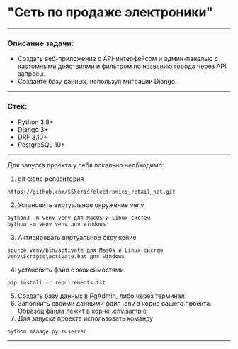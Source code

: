 # "Сеть по продаже электроники"

____

### Описание задачи:

* Создать веб-приложение с API-интерфейсом и админ-панелью с кастомными действиями и фильтром по названию города через API запросы.
* Создайте базу данных, используя миграции Django.
____

### Стек:

* Python 3.8+
* Django 3+
* DRF 3.10+
* PostgreSQL 10+

____
Для запуска проекта у себя локально необходимо:

1. git clone репозитория

```
https://github.com/SSkeris/electronics_retail_net.git
```

2. Установить виртуальное окружение venv

```
python3 -m venv venv для MacOS и Linux систем
python -m venv venv для windows
```

3. Активировать виртуальное окружение

```
source venv/bin/activate для MasOs и Linux систем
venv\Scripts\activate.bat для windows
```

4. установить файл с зависимостями

```
pip install -r requirements.txt
```

5. Создать базу данных в PgAdmin, либо через терминал.
6. Заполнить своими данными файл .env в корне вашего проекта. Образец файла лежит в корне .env.sample
7. Для запуска проекта использовать команду

```
python manage.py ruserver
```
____